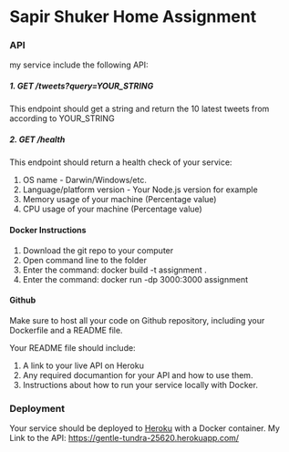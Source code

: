 # Sapir Shuker Home Assignment

### API
my service include the following API:

##### 1. GET /tweets?query=YOUR_STRING
This endpoint should get a string and return the 10 latest tweets from according to YOUR_STRING

##### 2. GET /health
This endpoint should return a health check of your service:
1. OS name - Darwin/Windows/etc.
2. Language/platform version - Your Node.js version for example
3. Memory usage of your machine (Percentage value)
4. CPU usage of your machine (Percentage value)

#### Docker Instructions
1. Download the git repo to your computer
2. Open command line to the folder 
3. Enter the command: docker build -t assignment .
4.  Enter the command: docker run -dp 3000:3000 assignment

#### Github
Make sure to host all your code on Github repository, including your Dockerfile and a README file. 

Your README file should include:
1. A link to your live API on Heroku
2. Any required documantion for your API and how to use them.
3. Instructions about how to run your service locally with Docker.

### Deployment
Your service should be deployed to [Heroku](https://www.heroku.com/) with a Docker container.
My Link to the API: https://gentle-tundra-25620.herokuapp.com/
